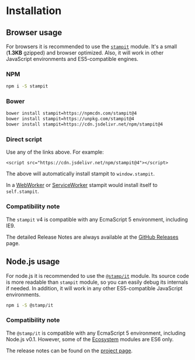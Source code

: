 # Installation

## Browser usage

For browsers it is recommended to use the [`stampit`](https://github.com/stampit-org/stampit) module. It's a small \(**1.3KB** gzipped\) and browser optimized. Also, it will work in other JavaScript environments and ES5-compatible engines.

### NPM

```bash
npm i -S stampit
```

### Bower

```bash
bower install stampit=https://npmcdn.com/stampit@4
bower install stampit=https://unpkg.com/stampit@4
bower install stampit=https://cdn.jsdelivr.net/npm/stampit@4
```

### Direct script

Use any of the links above. For example:

```markup
<script src="https://cdn.jsdelivr.net/npm/stampit@4"></script>
```

The above will automatically install stampit to `window.stampit`.

In a [WebWorker](https://developer.mozilla.org/en-US/docs/Web/API/Web_Workers_API/Using_web_workers) or [ServiceWorker](https://developer.mozilla.org/en-US/docs/Web/API/Service_Worker_API) stampit would install itself to `self.stampit`.

### Compatibility note

The `stampit` v4 is compatible with any EcmaScript 5 environment, including IE9.

The detailed Release Notes are always available at the [GitHub Releases](https://github.com/stampit-org/stampit/releases) page.

## Node.js usage

For node.js it is recommended to use the [`@stamp/it`](https://github.com/stampit-org/stamp/tree/master/packages/it) module. Its source code is more readable than `stampit` module, so you can easily debug its internals if needed. In addition, it will work in any other ES5-compatible JavaScript environments.

```bash
npm i -S @stamp/it
```

### Compatibility note

The `@stamp/it` is compatible with any EcmaScript 5 environment, including Node.js v0.1. However, some of the [Ecosystem](../ecosystem/ecosystem-overview.md) modules are ES6 only.

The release notes can be found on the [project page](https://github.com/stampit-org/stamp).

